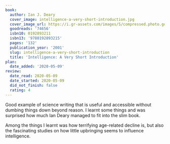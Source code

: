```yaml
---
book:
  author: Ian J. Deary
  cover_image: intelligence-a-very-short-introduction.jpg
  cover_image_url: https://i.gr-assets.com/images/S/compressed.photo.goodreads.com/books/1411930956l/74656._SX98_.jpg
  goodreads: '74656'
  isbn10: 0192893211
  isbn13: '9780192893215'
  pages: '132'
  publication_year: '2001'
  slug: intelligence-a-very-short-introduction
  title: 'Intelligence: A Very Short Introduction'
plan:
  date_added: '2020-05-09'
review:
  date_read: 2020-05-09
  date_started: 2020-05-09
  did_not_finish: false
  rating: 4
---
```


Good example of science writing that is useful and accessible without dumbing things down beyond reason. I learnt some things and was surprised how much Ian Deary managed to fit into the slim book.

Among the things I learnt was how terrifying age-related decline is, but also the fascinating studies on how little upbringing seems to influence intelligence.
